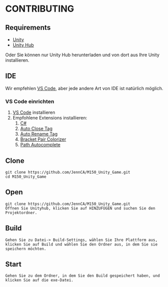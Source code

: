 # CONTRIBUTING

## Requirements

- [Unity](unity3d.com/get-unity/download/archive)
- [Unity Hub](https://unity3d.com/get-unity/download)

Oder Sie können nur Unity Hub herunterladen und von dort aus Ihre Unity installieren.

## IDE

Wir empfehlen [VS Code](https://code.visualstudio.com/), aber jede andere Art von IDE ist natürlich möglich.

### VS Code einrichten

1. [VS Code](https://code.visualstudio.com/) installieren
2. Empfohlene Extensions installieren:
   1. [C#](https://marketplace.visualstudio.com/items?itemName=ms-dotnettools.csharp)
   2. [Auto Close Tag](https://i.imgur.com/aeqWZDF.png)
   3. [Auto Rename Tag](https://marketplace.visualstudio.com/items?itemName=formulahendry.auto-rename-tag)
   4. [Bracket Pair Colorizer](https://marketplace.visualstudio.com/items?itemName=CoenraadS.bracket-pair-colorizer)
   5. [Path Autocomplete](https://marketplace.visualstudio.com/items?itemName=ionutvmi.path-autocomplete)

## Clone

    git clone https://github.com/JennCA/M150_Unity_Game.git
    cd M150_Unity_Game

## Open

    git clone https://github.com/JennCA/M150_Unity_Game.git
    Öffnen Sie Unityhub, klicken Sie auf HINZUFÜGEN und suchen Sie den Projektordner.

## Build

    Gehen Sie zu Datei-> Build-Settings, wählen Sie Ihre Plattform aus, klicken Sie auf Build und wählen Sie den Ordner aus, in dem Sie sie speichern möchten.

## Start

    Gehen Sie zu dem Ordner, in dem Sie den Build gespeichert haben, und klicken Sie auf die exe-Datei.